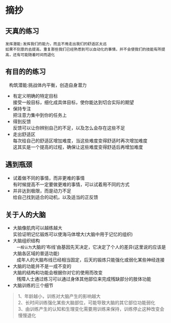 # 摘抄
## 天真的练习
    发挥潜能:发挥我们的能力，而且不用走出我们的舒适区太远
    如果不刻意的去提高，重复那些我们已经熟悉到可以自动化的事情，并不会使我们的技能有所提高，还有可能随着时间而退化
## 有目的的练习
    构筑潜能:挑战体内平衡，创造自身潜力
* 有定义明确的特定目标<br>
    接受一般目标，细化成具体目标，使你能达到切合实际的期望
* 保持专注<br>
    把注意力集中到你的任务上
* 得到反馈<br>
    反馈可以让你辨别自己的不足，以及怎么会存在这些不足
* 走出舒适区<br>
    每次给自己的舒适区增加难度，当这些难度变得舒适时再次增加难度<br>
    这其实是一个提高的过程，确保让这些难度变得舒适后再增加难度
## 遇到瓶颈
* 试着做不同的事情，而非更难的事情<br>
    有时候提高不一定要做更难的事情，可以试着用不同的方式
* 并非达到极限，而是动力不足<br>
    给自己找到适合的动机，以及适当的正反馈
## 关于人的大脑
* 大脑像肌肉可以越练越大<br>
    实验证明记忆锻炼可以使海马体增大(大脑中用于记忆的组织)<br>    
* 大脑组织结构<br>
    `一般认为`大脑的‘布线’由基因先天决定，它决定了个人的差异(这里说的应该是大脑各区域的普适功能)<br>
    成年人的大脑布线已经相当固定，后天的锻炼只能强化或弱化某些神经连接<br>
* 大脑的功能并不是一成不变的<br>
    大脑的结构和功能会根据你对它的使用而改变<br>
    残障人士通过练习可以通过身体其他部位来完成残缺部分的肢体功能<br>
* 大脑训练的三个细节
>1、年龄越小，训练对大脑产生的影响越大<br>
>2、长时间训练强化某些大脑部位，可能导致大脑的其它部位功能弱化<br>
>3、由训练产生的认知和生理变化需要用训练来保持，训练停止这种改变会慢慢退化<br>
